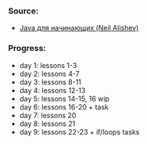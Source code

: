### Source:
- [Java для начинающих (Neil Alishev)](https://www.youtube.com/playlist?list=PLAma_mKffTOSUkXp26rgdnC0PicnmnDak)


### Progress:
- day 1: lessons 1-3
- day 2: lessons 4-7
- day 3: lessons 8-11
- day 4: lessons 12-13
- day 5: lessons 14-15, 16 wip
- day 6: lessons 16-20 + task
- day 7: lessons 20
- day 8: lessons 21
- day 9: lessons 22-23 + if/loops tasks
